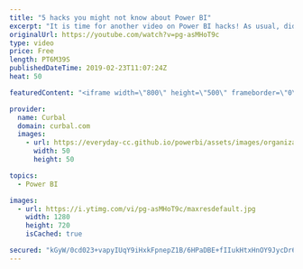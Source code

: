```yaml
---
title: "5 hacks you might not know about Power BI"
excerpt: "It is time for another video on Power BI hacks! As usual, did you know all or did I manage to surprise you with one or two? (sorry about the mic noise! too late to redo...) #powerbi #curbal #5powerbihacks   Here you can download all the pbix files: https://curbal.com/donwload-center  SUBSCRIBE to learn"
originalUrl: https://youtube.com/watch?v=pg-asMHoT9c
type: video
price: Free
length: PT6M39S
publishedDateTime: 2019-02-23T11:07:24Z
heat: 50

featuredContent: "<iframe width=\"800\" height=\"500\" frameborder=\"0\" src=\"https://www.youtube.com/embed/pg-asMHoT9c\" allow=\"accelerometer; autoplay; encrypted-media; gyroscope; picture-in-picture\" allowfullscreen></iframe>"

provider:
  name: Curbal
  domain: curbal.com
  images:
    - url: https://everyday-cc.github.io/powerbi/assets/images/organizations/curbal.com-50x50.jpg
      width: 50
      height: 50

topics:
  - Power BI

images:
  - url: https://i.ytimg.com/vi/pg-asMHoT9c/maxresdefault.jpg
    width: 1280
    height: 720
    isCached: true

secured: "kGyW/0cd023+vapyIUqY9iHxkFpnepZ1B/6HPaDBE+fIIukHtxHnOY9JycDr6wIsg2hzxaJCupx3FAmD2v1MHv1cmxNNay+cgAYedCXj4wFrjTR6SPpgk/4de0kEE9IFPIcYtVInlvlcDLw0xuaGO8qI1x/RFRll2xvNljxaNoI8zdHNnhakZ2S/0QcpJt0gpS77+o+p/loRUWm45O6NhrirKm6kv8Z0nXsGe7mwsYDj7vt/5CtajP6AWiJu3CFmM+Eyy2hLvGjR28gHtsWGGf0o14JME3yDf25p3+tCUaA+YSK0rwlZwzTCHHdIHoy0F4hL0HrcT+SzVHFYtoATLwBCDOYh79I96n1ZU5DP17RdOmoe0w5GW85GWWaaETrNpP5st1oD0Pa2HQktm08J+zJk6Bu8fFQ3/0FtEr8M0I0=;3tqWrFkz9e3HeMk2UWam1w=="
---
```


